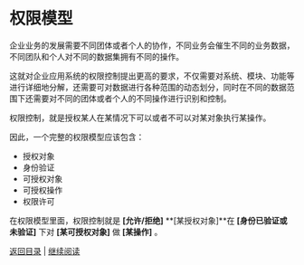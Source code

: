 # 权限模型 #

企业业务的发展需要不同团体或者个人的协作，不同业务会催生不同的业务数据，不同团队和个人对不同的数据集拥有不同的操作。

这就对企业应用系统的权限控制提出更高的要求，不仅需要对系统、模块、功能等进行详细地分解，还需要可对数据进行各种范围的动态划分，同时在不同的数据范围下还需要对不同的团体或者个人的不同操作进行识别和控制。


权限控制，就是授权某人在某情况下可以或者不可以对某对象执行某操作。

因此，一个完整的权限模型应该包含：

- 授权对象
- 身份验证
- 可授权对象
- 可授权操作
- 权限许可

在权限模型里面，权限控制就是 **[允许/拒绝]** **[某授权对象]**在 **[身份已验证或未验证]** 下对 **[某可授权对象]** 做 **[某操作]** 。




[返回目录](../toc.md) | [继续阅读](02.1.md)

